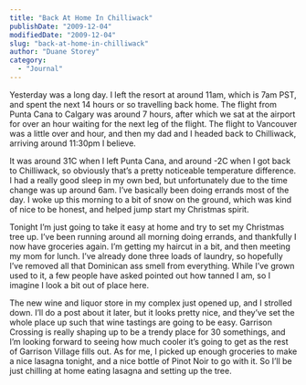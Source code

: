 ```yaml
---
title: "Back At Home In Chilliwack"
publishDate: "2009-12-04"
modifiedDate: "2009-12-04"
slug: "back-at-home-in-chilliwack"
author: "Duane Storey"
category:
  - "Journal"
---
```


Yesterday was a long day. I left the resort at around 11am, which is 7am PST, and spent the next 14 hours or so travelling back home. The flight from Punta Cana to Calgary was around 7 hours, after which we sat at the airport for over an hour waiting for the next leg of the flight. The flight to Vancouver was a little over and hour, and then my dad and I headed back to Chilliwack, arriving around 11:30pm I believe.

It was around 31C when I left Punta Cana, and around -2C when I got back to Chilliwack, so obviously that’s a pretty noticeable temperature difference. I had a really good sleep in my own bed, but unfortunately due to the time change was up around 6am. I’ve basically been doing errands most of the day. I woke up this morning to a bit of snow on the ground, which was kind of nice to be honest, and helped jump start my Christmas spirit.

Tonight I’m just going to take it easy at home and try to set my Christmas tree up. I’ve been running around all morning doing errands, and thankfully I now have groceries again. I’m getting my haircut in a bit, and then meeting my mom for lunch. I’ve already done three loads of laundry, so hopefully I’ve removed all that Dominican ass smell from everything. While I’ve grown used to it, a few people have asked pointed out how tanned I am, so I imagine I look a bit out of place here.

The new wine and liquor store in my complex just opened up, and I strolled down. I’ll do a post about it later, but it looks pretty nice, and they’ve set the whole place up such that wine tastings are going to be easy. Garrison Crossing is really shaping up to be a trendy place for 30 somethings, and I’m looking forward to seeing how much cooler it’s going to get as the rest of Garrison Village fills out. As for me, I picked up enough groceries to make a nice lasagna tonight, and a nice bottle of Pinot Noir to go with it. So I’ll be just chilling at home eating lasagna and setting up the tree.